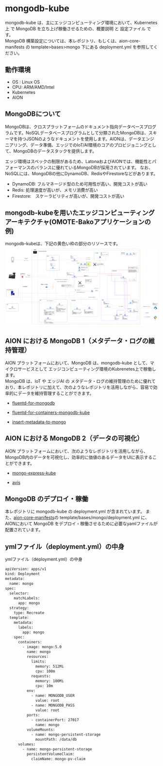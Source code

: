 # mongodb-kube  
mongodb-kube は、主にエッジコンピューティング環境において、Kubernetes 上 で MongoDB を立ち上げ稼働させるための、概要説明 と 設定ファイル です。  
MongoDB 構築設定については、本レポジトリ、もしくは、aion-core-manifests の template>bases>mongo 下にある deployment.yml を参照してください。  

## 動作環境  

* OS : Linux OS  
* CPU: ARM/AMD/Intel  
* Kubernetes  
* AION  
  
## MongoDBについて
MongoDBは、クロスプラットフォームのドキュメント指向データベースプログラムです。NoSQLデータベースプログラムとして分類されたMongoDBは、スキーマを持つJSONのようなドキュメントを使用します。AIONは、データエンジニアリング、データ準備、エッジでのIoT/AI環境のコアのプロビジョニングとして、MongoDBのデータスタックを提供します。

エッジ環境はスペックの制限があるため、LatonaおよびAIONでは、機能性とパフォーマンスのバランスに優れているMongoDBが採用されています。
なお、NoSQLには、MongoDBの他にDynamoDB、RedisやFirestoreなどがあります。

- DynamoDB: フルマネージド型のため可用性が高い、開発コストが高い
- Redis: 処理速度が高いが、メモリ消費が高い
- Firestore:　スケーラビリティが高いが、開発コストが高い  

## mongodb-kubeを用いたエッジコンピューティングアーキテクチャ(OMOTE-Bakoアプリケーションの例)  
mongodb-kubeは、下記の黄色い枠の部分のリソースです。  
![mongo_omotebako](docs/omotebako_architecture.png)  


## AION における MongoDB 1（メタデータ・ログの維持管理）
AION プラットフォームにおいて、MongoDB は、mongodb-kube として、マイクロサービスとして エッジコンピューティング環境のKubrenetes上で稼働します。   
MongoDB は、IoT や エッジAI の メタデータ・ログの維持管理のために優れており、本レポジトリに加えて、次のようなレポジトリを活用しながら、容易で効率的にデータを維持管理することができます。  

* [fluentd-for-mongodb](https://github.com/latonaio/fluentd-for-mongodb)    

* [fluentd-for-containers-mongodb-kube](https://github.com/latonaio/fluentd-for-containers-mongodb-kube)    

* [insert-metadata-to-mongo](https://github.com/latonaio/insert-metadata-to-mongo)    

## AION における MongoDB 2（データの可視化）  
AION プラットフォームにおいて、次のようなレポジトリを活用しながら、MongoDB内のデータを可視化し、効率的に価値のあるデータをUIに表示することができます。   

* [mongo-express-kube](https://github.com/latonaio/mongo-express-kube)    

* [avis](https://github.com/latonaio/avis)    

## MongoDB のデプロイ・稼働
本レポジトリに mongodb-kube の deployment.yml が含まれています。
また、[aion-core-manifests](https://github.com/latonaio/aion-core-manifests)の template/bases/mongo/deployment.yml に、AIONにおいて MongoDB をデプロイ・稼働させるために必要なyamlファイルが配置されています。

## ymlファイル（deployment.yml）の中身  
ymlファイル（deployment.yml）の中身  

```      
apiVersion: apps/v1
kind: Deployment
metadata:
  name: mongo
spec:
  selector:
    matchLabels:
      app: mongo
  strategy:
    type: Recreate
  template:
    metadata:
      labels:
        app: mongo
    spec:
      containers:
        - image: mongo:5.0
          name: mongo
          resources:
            limits:
              memory: 512Mi
              cpu: 100m
            requests:
              memory: 100Mi
              cpu: 10m
          env:
            - name: MONGODB_USER
              value: root
            - name: MONGODB_PASS
              value: root
          ports:
            - containerPort: 27017
              name: mongo
          volumeMounts:
            - name: mongo-persistent-storage
              mountPath: /data/db
      volumes:
        - name: mongo-persistent-storage
          persistentVolumeClaim:
            claimName: mongo-pv-claim
```  
